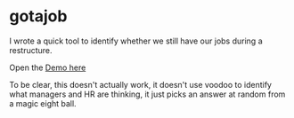 # gotajob
I wrote a quick tool to identify whether we still have our jobs during a restructure.

Open the [Demo here](http://rawgit.com/andybateman/gotajob/master/GotAJob.html)

To be clear, this doesn't actually work, it doesn't use voodoo to identify what managers and HR are thinking, it just picks an answer at random from a magic eight ball.
